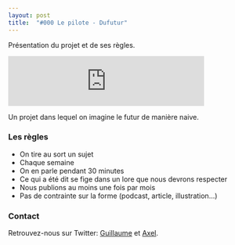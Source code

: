 ```yaml
---
layout: post
title:  "#000 Le pilote - Dufutur"
---
```


Présentation du projet et de ses règles.

<iframe src="https://anchor.fm/axelrock/embed/episodes/000-Le-pilote---Dufutur-easagd/a-a1ld5aq" height="102px" width="400px" frameborder="0" scrolling="no"></iframe>

Un projet dans lequel on imagine le futur de manière naive.

### Les règles

- On tire au sort un sujet
- Chaque semaine
- On en parle pendant 30 minutes
- Ce qui a été dit se fige dans un lore que nous devrons respecter
- Nous publions au moins une fois par mois
- Pas de contrainte sur la forme (podcast, article, illustration...)

### Contact

Retrouvez-nous sur Twitter: [Guillaume](https://twitter.com/frulko) et [Axel](https://twitter.com/nineties_panda).
